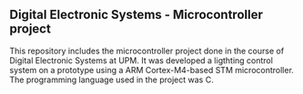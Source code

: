 ## Digital Electronic Systems - Microcontroller project

This repository includes the microcontroller project done in the course of Digital Electronic Systems at UPM. It was developed a ligthting control system on a prototype using a ARM Cortex-M4-based STM microcontroller. The programming language used in the project was C. 
